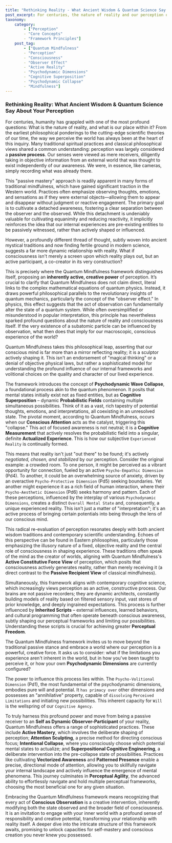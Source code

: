 ```yaml
---
title: "Rethinking Reality - What Ancient Wisdom & Quantum Science Say About Your Perception"
post_excerpt: For centuries, the nature of reality and our perception of it has been a profound human inquiry. While traditional mindfulness often champions a passive observation, the Quantum Mindfulness framework posits a radical shift: that our perception isn't merely a reflection, but an active, creative force that shapes our experienced reality. This article explores how ancient wisdom and modern insights converge to reveal the profound power of your conscious mind in co-creating your world.
taxonomy:
    category:
        - ["Perception"
        - "Core Concepts"
        - "Framework Principles"]
    post_tag:
        - ["Quantum Mindfulness"
        - "Perception"
        - "Consciousness"
        - "Observer Effect"
        - "Active Reality"
        - "Psychodynamic Dimensions"
        - "Cognitive Superposition"
        - "Psychodynamic Collapse"
        - "Mindfulness"]
---
```

### Rethinking Reality: What Ancient Wisdom & Quantum Science Say About Your Perception

For centuries, humanity has grappled with one of the most profound questions: What is the nature of reality, and what is our place within it? From the earliest philosophical ponderings to the cutting-edge scientific theories of our time, the way we perceive the world has always been at the heart of this inquiry. Many traditional spiritual practices and classical philosophical views shared a common understanding: perception was largely considered a **passive process**. Our senses were viewed as mere receivers, diligently taking in objective information from an external world that was thought to exist independently of our awareness. We were, in essence, like cameras, simply recording what was already there.

This "passive mastery" approach is readily apparent in many forms of traditional mindfulness, which have gained significant traction in the Western world. Practices often emphasize observing thoughts, emotions, and sensations as if they were external objects—allowing them to appear and disappear without judgment or reactive engagement. The primary goal is to cultivate a detached awareness, fostering a clear separation between the observer and the observed. While this detachment is undeniably valuable for cultivating equanimity and reducing reactivity, it implicitly reinforces the idea that our internal experiences are pre-existing entities to be passively witnessed, rather than actively shaped or influenced.

However, a profoundly different thread of thought, subtly woven into ancient mystical traditions and now finding fertile ground in modern science, suggests a far more dynamic relationship with reality. What if consciousness isn't merely a screen upon which reality plays out, but an active participant, a co-creator in its very construction?

This is precisely where the Quantum Mindfulness framework distinguishes itself, proposing an **inherently active, creative power** of perception. It’s crucial to clarify that Quantum Mindfulness does not claim direct, literal links to the complex mathematical equations of quantum physics. Instead, it draws powerful philosophical parallels to the revolutionary insights of quantum mechanics, particularly the concept of the "observer effect." In physics, this effect suggests that the act of observation can fundamentally alter the state of a quantum system. While often oversimplified or misunderstood in popular interpretation, this principle has nevertheless sparked profound questions about the nature of reality and consciousness itself. If the very existence of a subatomic particle can be influenced by observation, what then does that imply for our macroscopic, conscious experience of the world?

Quantum Mindfulness takes this philosophical leap, asserting that our conscious mind is far more than a mirror reflecting reality; it is a sculptor actively shaping it. This isn't an endorsement of "magical thinking" or a denial of objective physical laws, but rather a sophisticated model for understanding the profound influence of our internal frameworks and volitional choices on the quality and character of our lived experience.

The framework introduces the concept of **Psychodynamic Wave Collapse**, a foundational process akin to the quantum phenomenon. It posits that mental states initially exist not as fixed entities, but as **Cognitive Superposition** – dynamic **Probabilistic Fields** containing multiple simultaneous possibilities. Think of it as a vast, rich tapestry of potential thoughts, emotions, and interpretations, all coexisting in an unresolved state. The pivotal moment, according to Quantum Mindfulness, occurs when our **Conscious Attention** acts as the catalyst, triggering this "collapse." This act of focused awareness is not neutral; it is a **Cognitive Measurement** that actively resolves the probabilistic field into a singular, definite **Actualized Experience**. This is how our subjective `Experienced Reality` is continually formed.

This means that reality isn't just "out there" to be found; it's actively *negotiated, chosen, and stabilized* by our perception. Consider the original example: a crowded room. To one person, it might be perceived as a vibrant opportunity for connection, fueled by an active `Psycho-Empathic Dimension` (Pd4). To another, it could be an overwhelming source of anxiety, driven by an overactive `Psycho-Protective Dimension` (Pd5) seeking boundaries. Yet another might experience it as a rich field of human interaction, where their `Psycho-Aesthetic Dimension` (Pd6) seeks harmony and pattern. Each of these perceptions, influenced by the interplay of various `Psychodynamic Dimensions`, creates a distinct `Overall Mental State` and, consequently, a unique experienced reality. This isn't just a matter of "interpretation"; it's an active process of bringing certain potentials into being through the lens of our conscious mind.

This radical re-evaluation of perception resonates deeply with both ancient wisdom traditions and contemporary scientific understanding. Echoes of this perspective can be found in Eastern philosophies, particularly those emphasizing the illusory nature of a fixed, objective reality and the central role of consciousness in shaping experience. These traditions often speak of the mind as the creator of worlds, aligning with Quantum Mindfulness's **Active Constitutive Force View** of perception, which posits that consciousness actively generates reality, rather than merely receiving it (a direct contrast to the **Passive Recipient View** of classical mindfulness).

Simultaneously, this framework aligns with contemporary cognitive science, which increasingly views perception as an active, constructive process. Our brains are not passive recorders; they are dynamic architects, constantly building models of reality based on filtered sensory input, vast stores of prior knowledge, and deeply ingrained expectations. This process is further influenced by **Inherited Scripts** – external influences, learned behaviors, and cultural programming that often operate beneath conscious awareness, subtly shaping our perceptual frameworks and limiting our possibilities. Understanding these scripts is crucial for achieving greater **Perceptual Freedom**.

The Quantum Mindfulness framework invites us to move beyond the traditional passive stance and embrace a world where our perception is a powerful, creative force. It asks us to consider: what if the limitations you experience aren't inherent in the world, but in how you've been taught to perceive it, or how your own **Psychodynamic Dimensions** are currently configured?

The power to influence this process lies within. The `Psycho-Volitional Dimension` (Pd1), the most fundamental of the psychodynamic dimensions, embodies pure will and potential. It `has primacy over` other dimensions and possesses an "annihilative" property, capable of `dissolving` `Perceived Limitations` and initiating new possibilities. This inherent capacity for `Will` is the wellspring of our `Cognitive Agency`.

To truly harness this profound power and move from being a passive receiver to an **Self as Dynamic Observer-Participant** of your reality, Quantum Mindfulness offers a range of sophisticated practices. These include **Active Mastery**, which involves the deliberate shaping of perception; **Attention Sculpting**, a precise method for directing conscious focus; **Intentional Collapse**, where you consciously choose which potential mental states to actualize; and **Superpositional Cognitive Engineering**, a deliberate intervention into the pre-collapse state of possibilities. Practices like cultivating **Vectorized Awareness** and **Patterned Presence** enable a precise, directional mode of attention, allowing you to skillfully navigate your internal landscape and actively influence the emergence of mental phenomena. This journey culminates in **Perceptual Agility**, the advanced ability to effortlessly navigate and hold multiple perceptual frameworks, choosing the most beneficial one for any given situation.

Embracing the Quantum Mindfulness framework means recognizing that every act of **Conscious Observation** is a creative intervention, inherently modifying both the state observed and the broader field of consciousness. It is an invitation to engage with your inner world with a profound sense of responsibility and creative potential, transforming your relationship with reality itself. A deeper dive into the intricate structure of this framework awaits, promising to unlock capacities for self-mastery and conscious creation you never knew you possessed.